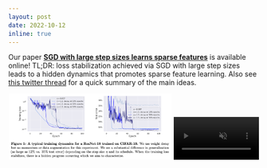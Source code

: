 ```yaml
---
layout: post
date: 2022-10-12
inline: true
---
```


Our paper **[SGD with large step sizes learns sparse features](https://arxiv.org/abs/2210.05337)** is available online! TL;DR: loss stabilization achieved via SGD with large step sizes leads to a hidden dynamics that promotes sparse feature learning. Also see [this twitter thread](https://twitter.com/maksym_andr/status/1580564569436524544) for a quick summary of the main ideas.

<div align="center">
  <img src="./assets/img/publication_preview/sgd_sparse_features_fig1.png" alt="Summary" width="65%" style="vertical-align: bottom">
  <video width="34%" src="https://user-images.githubusercontent.com/14852704/195183184-dca5111c-2093-429e-816f-ce25b4c3e2a0.mp4" loop="true" autoplay="autoplay" controls muted  style="vertical-align: bottom"></video>
</div>

<!-- <div style="text-align: center;">
  <img src="./assets/img/publication_preview/sam_paper.png" alt="SAM summary" width="95%"/>
</div> -->
<!-- <p align="center"><img src="./assets/img/publication_preview/twitter.gif" width="500" /></p> -->
<!-- <p align="center"><video src="./assets/img/publication_preview/twitter.mp4" controls="controls" style="max-width: 500px;"></video></p> -->
<!-- <p align="center"><video width="400px" src="https://user-images.githubusercontent.com/14852704/195183184-dca5111c-2093-429e-816f-ce25b4c3e2a0.mp4" controls="controls" loop="true" autoplay="autoplay" controls muted></video></p> -->

